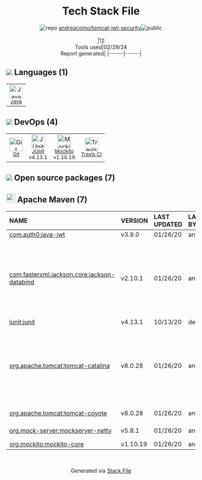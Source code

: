 <!--
&lt;--- Readme.md Snippet without images Start ---&gt;
## Tech Stack
andreacomo/tomcat-jwt-security is built on the following main stack:

- [Java](https://www.java.com) – Languages
- [JUnit](http://junit.org/) – Testing Frameworks
- [Mockito](https://site.mockito.org/) – Testing Frameworks
- [Travis CI](http://travis-ci.com/) – Continuous Integration

Full tech stack [here](/techstack.md)

&lt;--- Readme.md Snippet without images End ---&gt;

&lt;--- Readme.md Snippet with images Start ---&gt;
## Tech Stack
andreacomo/tomcat-jwt-security is built on the following main stack:

- <img width='25' height='25' src='https://img.stackshare.io/service/995/K85ZWV2F.png' alt='Java'/> [Java](https://www.java.com) – Languages
- <img width='25' height='25' src='https://img.stackshare.io/service/2020/874086.png' alt='JUnit'/> [JUnit](http://junit.org/) – Testing Frameworks
- <img width='25' height='25' src='https://img.stackshare.io/service/2021/4y634TJm_400x400.jpg' alt='Mockito'/> [Mockito](https://site.mockito.org/) – Testing Frameworks
- <img width='25' height='25' src='https://img.stackshare.io/service/460/Lu6cGu0z_400x400.png' alt='Travis CI'/> [Travis CI](http://travis-ci.com/) – Continuous Integration

Full tech stack [here](/techstack.md)

&lt;--- Readme.md Snippet with images End ---&gt;
-->
<div align="center">

# Tech Stack File
![](https://img.stackshare.io/repo.svg "repo") [andreacomo/tomcat-jwt-security](https://github.com/andreacomo/tomcat-jwt-security)![](https://img.stackshare.io/public_badge.svg "public")
<br/><br/>
|12<br/>Tools used|02/29/24 <br/>Report generated|
|------|------|
</div>

## <img src='https://img.stackshare.io/languages.svg'/> Languages (1)
<table><tr>
  <td align='center'>
  <img width='36' height='36' src='https://img.stackshare.io/service/995/K85ZWV2F.png' alt='Java'>
  <br>
  <sub><a href="https://www.java.com">Java</a></sub>
  <br>
  <sub></sub>
</td>

</tr>
</table>

## <img src='https://img.stackshare.io/devops.svg'/> DevOps (4)
<table><tr>
  <td align='center'>
  <img width='36' height='36' src='https://img.stackshare.io/service/1046/git.png' alt='Git'>
  <br>
  <sub><a href="http://git-scm.com/">Git</a></sub>
  <br>
  <sub></sub>
</td>

<td align='center'>
  <img width='36' height='36' src='https://img.stackshare.io/service/2020/874086.png' alt='JUnit'>
  <br>
  <sub><a href="http://junit.org/">JUnit</a></sub>
  <br>
  <sub>v4.13.1</sub>
</td>

<td align='center'>
  <img width='36' height='36' src='https://img.stackshare.io/service/2021/4y634TJm_400x400.jpg' alt='Mockito'>
  <br>
  <sub><a href="https://site.mockito.org/">Mockito</a></sub>
  <br>
  <sub>v1.10.19</sub>
</td>

<td align='center'>
  <img width='36' height='36' src='https://img.stackshare.io/service/460/Lu6cGu0z_400x400.png' alt='Travis CI'>
  <br>
  <sub><a href="http://travis-ci.com/">Travis CI</a></sub>
  <br>
  <sub></sub>
</td>

</tr>
</table>


## <img src='https://img.stackshare.io/group.svg' /> Open source packages (7)</h2>

## <img width='24' height='24' src='https://img.stackshare.io/package_manager/977/default_9833f2ef0bbc2a946b4cc5e9307264033361076b.png'/> Apache Maven (7)

|NAME|VERSION|LAST UPDATED|LAST UPDATED BY|LICENSE|VULNERABILITIES|
|:------|:------|:------|:------|:------|:------|
|[com.auth0:java-jwt](https://github.com/auth0/java-jwt)|v3.9.0|01/26/20|andrea.como |MIT|N/A|
|[com.fasterxml.jackson.core:jackson-databind](http://github.com/FasterXML/jackson)|v2.10.1|01/26/20|andrea.como |Apache-2.0|[CVE-2022-42004](https://github.com/advisories/GHSA-rgv9-q543-rqg4) (High)<br/>[CVE-2020-25649](https://github.com/advisories/GHSA-288c-cq4h-88gq) (High)<br/>[CVE-2021-46877](https://github.com/advisories/GHSA-3x8x-79m2-3w2w) (High)<br/>[CVE-2022-42003](https://github.com/advisories/GHSA-jjjh-jjxp-wpff) (High)<br/>[CVE-2020-36518](https://github.com/advisories/GHSA-57j2-w4cx-62h2) (High)|
|[junit:junit](http://junit.org)|v4.13.1|10/13/20|dependabot[bot] |EPL-1.0|N/A|
|[org.apache.tomcat:tomcat-catalina](https://tomcat.apache.org/)|v8.0.28|01/26/20|andrea.como |Apache-2.0|[CVE-2016-5018](https://github.com/advisories/GHSA-4v3g-g84w-hv7r) (Critical)<br/>[CVE-2020-9484](https://github.com/advisories/GHSA-344f-f5vg-2jfj) (High)<br/>[CVE-2016-5388](https://github.com/advisories/GHSA-v646-rx6w-r3qq) (High)<br/>[CVE-2016-8745](https://github.com/advisories/GHSA-w3j5-q8f2-3cqq) (High)<br/>[CVE-2016-6797](https://github.com/advisories/GHSA-q6x7-f33r-3wxx) (High)|
|[org.apache.tomcat:tomcat-coyote](https://tomcat.apache.org/)|v8.0.28|01/26/20|andrea.como |Apache-2.0|[CVE-2016-6816](https://github.com/advisories/GHSA-jc7p-5r39-9477) (High)|
|[org.mock-server:mockserver-netty](http://www.mock-server.com)|v5.8.1|01/26/20|andrea.como |Apache-2.0|N/A|
|[org.mockito:mockito-core](https://github.com/mockito/mockito)|v1.10.19|01/26/20|andrea.como |MIT|N/A|

<br/>
<div align='center'>

Generated via [Stack File](https://github.com/marketplace/stack-file)
